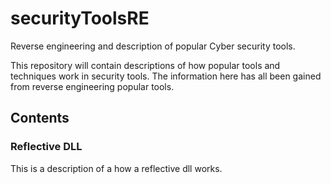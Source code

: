 # securityToolsRE
Reverse engineering and description of popular Cyber security tools.

This repository will contain descriptions of how popular tools and techniques work in security tools.  The information here has all been gained from reverse engineering popular tools.

## Contents ##

### Reflective DLL ###

This is a description of a how a reflective dll works.
